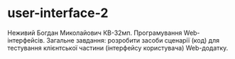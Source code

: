 # user-interface-2

Неживий Богдан Миколайович КВ-32мп.
Програмування Web-інтерфейсів.
Загальне завдання: розробити засоби сценарії (код) для тестування клієнтської частини (інтерфейсу користувача) Web-додатку.

